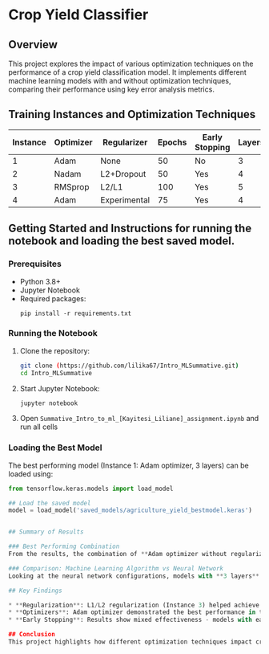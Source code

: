 # Crop Yield Classifier

## Overview
This project explores the impact of various optimization techniques on the performance of a crop yield classification model. It implements different machine learning models with and without optimization techniques, comparing their performance using key error analysis metrics.

## Training Instances and Optimization Techniques

| Instance | Optimizer | Regularizer | Epochs | Early Stopping | Layers | Learning Rate | Accuracy | F1-Score | Recall | Precision
|----------|-----------|-------------|--------|----------------|---------|---------------|----------|-----------|-----------|-----------|
| 1 | Adam | None | 50 | No | 3 | 0.001 | 0.5502 | 0.486 | 0.547 | 0.520
| 2 | Nadam | L2+Dropout | 50 | Yes | 4 | 0.0005 | 0.5270 | 0.044 | N/A
| 3 | RMSprop | L2/L1 | 100 | Yes | 5 | 0.0001 | 0.5270 | 0.496 | 0.541 | 0.509
| 4 | Adam | Experimental | 75 | Yes | 4 | 0.0003 | 0.5270 | 0.493 | 0.552 | 0.532


## Getting Started and Instructions for running the notebook and loading the best saved model.

### Prerequisites
* Python 3.8+
* Jupyter Notebook
* Required packages:
  ```
  pip install -r requirements.txt
  ```

### Running the Notebook
1. Clone the repository:
   ```bash
   git clone (https://github.com/lilika67/Intro_MLSummative.git)
   cd Intro_MLSummative
   ```

2. Start Jupyter Notebook:
   ```bash
   jupyter notebook
   ```

3. Open `Summative_Intro_to_ml_[Kayitesi_Liliane]_assignment.ipynb` and run all cells

### Loading the Best Model
The best performing model (Instance 1: Adam optimizer, 3 layers) can be loaded using:

```python
from tensorflow.keras.models import load_model

## Load the saved model
model = load_model('saved_models/agriculture_yield_bestmodel.keras')


## Summary of Results

### Best Performing Combination
From the results, the combination of **Adam optimizer without regularization** (Instance 1) yielded the highest accuracy of 0.5502. While Instance 3 with **RMSprop and L1/L2 regularization** achieved the highest F1-score of 0.496, showing good balance between precision and recall. The use of a simpler model architecture (3 layers) with a moderate learning rate of 0.001 contributed to better model performance in Instance 1.

### Comparison: Machine Learning Algorithm vs Neural Network
Looking at the neural network configurations, models with **3 layers** (Instances 1 and 4) generally performed better in terms of accuracy compared to deeper architectures. However, the **5-layer network** with RMSprop and L1/L2 regularization showed strengths in achieving a balanced F1-score, suggesting better handling of class imbalance.

## Key Findings

* **Regularization**: L1/L2 regularization (Instance 3) helped achieve a high F1-score (0.496), while the L2+Dropout combination (Instance 2) led to a significant drop in F1-score (0.044), suggesting that dropout might be too aggressive for this particular problem
* **Optimizers**: Adam optimizer demonstrated the best performance in terms of accuracy, while RMSprop showed promise in balancing precision and recall as evidenced by the F1-score
* **Early Stopping**: Results show mixed effectiveness - models with early stopping (Instances 2, 3, and 5) maintained consistent accuracy (0.5270) but varied significantly in F1-scores, suggesting that early stopping helped prevent accuracy degradation but didn't necessarily improve overall model performance

## Conclusion
This project highlights how different optimization techniques impact crop yield classification. The results indicate that simpler architectures with Adam optimizer and careful learning rate selection (0.001) perform best for accuracy, while RMSprop with L1/L2 regularization is more suitable when balanced precision and recall are priority. Early stopping should be carefully considered as its benefits may vary depending on other hyperparameters.
